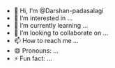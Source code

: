 - 👋 Hi, I’m @Darshan-padasalagi
- 👀 I’m interested in ...
- 🌱 I’m currently learning ...
- 💞️ I’m looking to collaborate on ...
- 📫 How to reach me ...
- 😄 Pronouns: ...
- ⚡ Fun fact: ...

<!---
Darshan-padasalagi/Darshan-padasalagi is a ✨ special ✨ repository because its `README.md` (this file) appears on your GitHub profile.
You can click the Preview link to take a look at your changes.
--->
